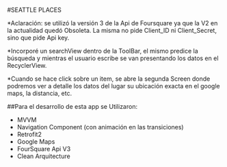 #SEATTLE PLACES

*Aclaración: se utilizó la versión 3 de la Api de Foursquare ya que la V2 en la actualidad quedó Obsoleta.
 La misma no pide Client_ID ni Client_Secret, sino que pide Api key.

*Incorporé un searchView dentro de la ToolBar, el mismo predice la búsqueda y mientras el usuario escribe 
 se van presentando los datos en el RecyclerView.

*Cuando se hace click sobre un item, se abre la segunda Screen donde podremos ver a detalle los datos del lugar
 su ubicación exacta en el google maps, la distancia, etc.

##Para el desarrollo de esta app se Utilizaron:

* MVVM
* Navigation Component (con animación en las transiciones)
* Retrofit2
* Google Maps
* FourSquare Api V3
* Clean Arquitecture
